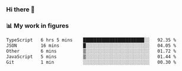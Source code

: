 ### Hi there 👋

### 📊 My work in figures

<!--START_SECTION:waka-->

```txt
TypeScript   6 hrs 5 mins    ███████████████████████░░   92.35 %
JSON         16 mins         █░░░░░░░░░░░░░░░░░░░░░░░░   04.05 %
Other        6 mins          ▒░░░░░░░░░░░░░░░░░░░░░░░░   01.72 %
JavaScript   5 mins          ▒░░░░░░░░░░░░░░░░░░░░░░░░   01.44 %
Git          1 min           ░░░░░░░░░░░░░░░░░░░░░░░░░   00.30 %
```

<!--END_SECTION:waka-->
